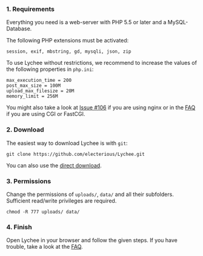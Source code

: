 ### 1. Requirements
Everything you need is a web-server with PHP 5.5 or later and a MySQL-Database.

The following PHP extensions must be activated:

	session, exif, mbstring, gd, mysqli, json, zip
	
To use Lychee without restrictions, we recommend to increase the values of the following properties in `php.ini`:

	max_execution_time = 200
	post_max_size = 100M
	upload_max_filesize = 20M
	memory_limit = 256M
	
You might also take a look at [Issue #106](https://github.com/electerious/Lychee/issues/106) if you are using nginx or in the [FAQ](https://github.com/electerious/Lychee/blob/master/docs/FAQ.md#i-cant-upload-multiple-photos-at-once) if you are using CGI or FastCGI.
	
### 2. Download

The easiest way to download Lychee is with `git`:

	git clone https://github.com/electerious/Lychee.git
	
You can also use the [direct download](https://github.com/electerious/Lychee/archive/master.zip).

### 3. Permissions

Change the permissions of `uploads/`, `data/` and all their subfolders. Sufficient read/write privileges are required.

	chmod -R 777 uploads/ data/

### 4. Finish

Open Lychee in your browser and follow the given steps.
If you have trouble, take a look at the [FAQ](FAQ.md).
